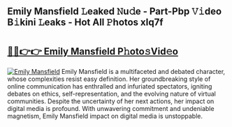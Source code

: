 ## Emily Mansfield 𝙻eaked 𝙽u𝚍e - Part-Pbp 𝚅𝚒deo B𝚒kini 𝙻eaks - Hot All 𝙿hotos xIq7f

# <h2><a href="http://ld1ceq.urlbe.top/?page=Emily+Mansfield">🔗🔗👉👉 Emily Mansfield P𝚑oto𝚜Vid𝚎o</a></h2>

[![Emily Mansfield](https://i.imgur.com/eBuTRDB.gif)](http://ld1ceq.urlbe.top/?page=Emily+Mansfield)
Emily Mansfield is a multifaceted and debated character, whose complexities resist easy definition. Her groundbreaking style of online communication has enthralled and infuriated spectators, igniting debates on ethics, self-representation, and the evolving nature of virtual communities. Despite the uncertainty of her next actions, her impact on digital media is profound. With unwavering commitment and undeniable magnetism, Emily Mansfield impact on digital media is unstoppable.
